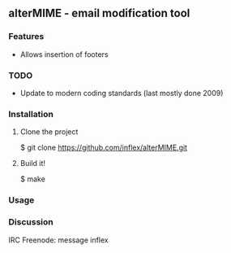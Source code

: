 ## alterMIME - email modification tool 


### Features

- Allows insertion of footers


### TODO

- Update to modern coding standards (last mostly done 2009)


### Installation

1. Clone the project

    $ git clone https://github.com/inflex/alterMIME.git

2. Build it!

    $ make


### Usage

### Discussion

IRC Freenode: message inflex
